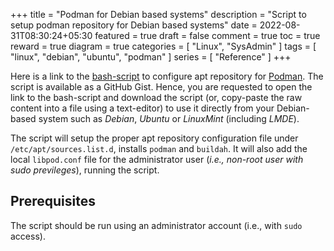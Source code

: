 +++
title = "Podman for Debian based systems"
description = "Script to setup podman repository for Debian based systems"
date = 2022-08-31T08:30:24+05:30
featured = true
draft = false
comment = true
toc = true
reward = true
diagram = true
categories = [
  "Linux",
  "SysAdmin"
]
tags = [
  "linux",
  "debian",
  "ubuntu",
  "podman"
]
series = [
  "Reference"
]
+++

Here is a link to the [bash-script](https://gist.github.com/ravihara/1a612a6f054e2878de8a9905824891da) to configure apt
repository for [Podman](https://podman.io/). The script is available as a GitHub Gist. Hence, you are requested to open
the link to the bash-script and download the script (or, copy-paste the raw content into a file using a text-editor)
to use it directly from your Debian-based system such as _Debian_, _Ubuntu_ or _LinuxMint_ (including _LMDE_).

The script will setup the proper apt repository configuration file under `/etc/apt/sources.list.d`, installs `podman` and
`buildah`. It will also add the local `libpod.conf` file for the administrator user (_i.e., non-root user with sudo previleges_),
running the script.

## Prerequisites

The script should be run using an administrator account (i.e., with `sudo` access).
